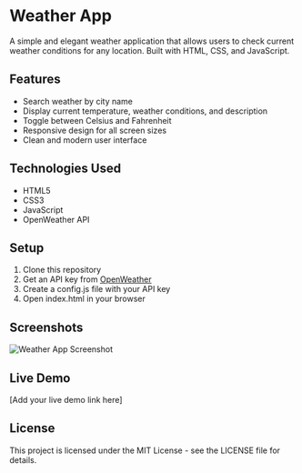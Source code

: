 # Weather App

A simple and elegant weather application that allows users to check current weather conditions for any location. Built with HTML, CSS, and JavaScript.

## Features

- Search weather by city name
- Display current temperature, weather conditions, and description
- Toggle between Celsius and Fahrenheit
- Responsive design for all screen sizes
- Clean and modern user interface

## Technologies Used

- HTML5
- CSS3
- JavaScript
- OpenWeather API

## Setup

1. Clone this repository
2. Get an API key from [OpenWeather](https://openweathermap.org/api)
3. Create a config.js file with your API key
4. Open index.html in your browser

## Screenshots
![Weather App Screenshot](Screenshot_2025-01-11_18-15-26.png)

## Live Demo

[Add your live demo link here]

## License

This project is licensed under the MIT License - see the LICENSE file for details. 